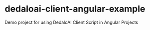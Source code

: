 # dedaloai-client-angular-example
Demo project for using DedaloAI Client Script in Angular Projects
